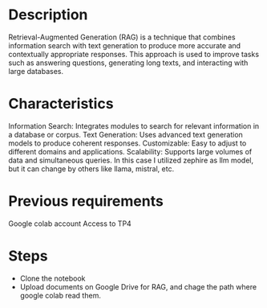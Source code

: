 
# Description
Retrieval-Augmented Generation (RAG) is a technique that combines information search with text generation to produce more accurate and contextually appropriate responses. This approach is used to improve tasks such as answering questions, generating long texts, and interacting with large databases.

# Characteristics
Information Search: Integrates modules to search for relevant information in a database or corpus.
Text Generation: Uses advanced text generation models to produce coherent responses.
Customizable: Easy to adjust to different domains and applications.
Scalability: Supports large volumes of data and simultaneous queries.
In this case I utilized zephire as llm model, but it can change by others like llama, mistral, etc.

# Previous requirements
Google colab account
Access to TP4

# Steps
- Clone the notebook
- Upload documents on Google Drive for RAG, and chage the path where google colab read them.
